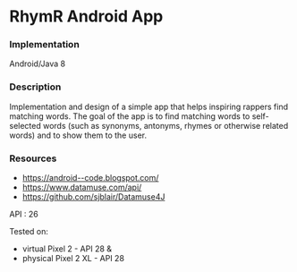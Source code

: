 # RhymR Android App

### Implementation

Android/Java 8

### Description

Implementation and design of a simple app that helps inspiring rappers find matching words. The goal of the app is to find matching words to self-selected words (such as synonyms, antonyms, rhymes or otherwise related words) and to show them to the user.

### Resources

* https://android--code.blogspot.com/
* https://www.datamuse.com/api/
* https://github.com/sjblair/Datamuse4J

API : 26

 Tested on:
 * virtual Pixel 2 - API 28 &
 * physical Pixel 2 XL - API 28
